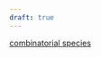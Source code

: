 ```yaml
---
draft: true
---
```


[combinatorial species](https://bergeron.math.uqam.ca/wp-content/uploads/2013/11/book.pdf)
